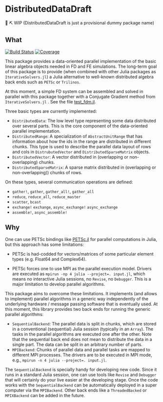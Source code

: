 # DistributedDataDraft

🚧 ⛏️ WIP (DistributedDataDraft is just a provisional dummy package name)

## What

[![Build Status](https://github.com/fverdugo/DistributedDataDraft.jl/workflows/CI/badge.svg)](https://github.com/fverdugo/DistributedDataDraft.jl/actions)
[![Coverage](https://codecov.io/gh/fverdugo/DistributedDataDraft.jl/branch/master/graph/badge.svg)](https://codecov.io/gh/fverdugo/DistributedDataDraft.jl)

This package provides a data-oriented parallel implementation of the basic linear algebra objects needed in FD and FE simulations. The long-term goal of this package is to provide (when combined with other Julia packages as `IterativeSolvers.jl`) a Julia alternative to well-known distributed algebra back ends such as `PETSc` or `Trilinos`.

At this moment, a simple FD system can be assembled and solved in parallel with this package together with a Conjugate Gradient method from `IterativeSolvers.jl` . See the file [test_fdm.jl]( https://github.com/fverdugo/DistributedDataDraft.jl/blob/master/test/test_fdm.jl).

Three basic types are currently implemented:
- `DistributedData`: The low level type representing some data distributed over several parts. This is the core component of the data-oriented parallel implementation.
- `DistributedRange`: A specialization of `AbstractUnitRange` that has information about how the ids in the range are distributed in different chunks. This type is used to describe the parallel data layout of rows and cols in `DistrubutedVector` and `DistributedSparseMatrix` objects.
- `DistributedVector`: A vector distributed in (overlapping or non-overlapping) chunks.
- `DistributedSparseMatrix`: A sparse matrix distributed in (overlapping or non-overlapping)) chunks of rows.

On these types, several communication operations are defined:

- `gather!`, `gather`, `gather_all!`, `gather_all`
- `reduce`, `reduce_all`, `reduce_master`
- `scatter`, `bcast`
- `exchange!` `exchange`, `async_exchange!` `async_exchange`
- `assemble!`, `async_assemble!`

## Why

One can use PETSc bindings like [PETSc.jl](https://github.com/JuliaParallel/PETSc.jl) for parallel computations in Julia, but this approach has some limitations:

- PETSc is had-codded for vectors/matrices of some particular element types (e.g. Float64 and Complex64).

- PETSc forces one to use MPI as the parallel execution model. Drivers are executed as `mpirun -np 4 julia --project=. input.jl`, which means no interactive Julia sessions, no `Revise`, no `Debugger`. This is a major limitation to develop parallel algorithms.

This package aims to overcome these limitations. It implements (and allows to implement) parallel algorithms in a generic way independently of the underlying hardware / message passing software that is eventually used. At this moment, this library provides two back ends for running the generic parallel algorithms:
- `SequentialBackend`: The parallel data is split in chunks, which are stored in a conventional (sequential) Julia session (typically in an `Array`). The tasks in the parallel algorithms are executed one after the other. Note that the sequential back end does not mean to distribute the data in a single part. The data can be split in an arbitrary number of parts. 
- `MPIBackend`: Chunks of parallel data and parallel tasks are mapped to different MPI processes. The drivers are to be executed in MPI mode, e.g., `mpirun -n 4 julia --project=. input.jl`.


The `SequentialBackend` is specially handy for developing new code. Since it runs in a standard Julia session, one can use tools like `Revise` and `Debugger` that will certainly do your live easier at the developing stage. Once the code works with the `SequentialBackend` can be automatically deployed in a super computer via the `MPIBackend`.  Other back ends like a `ThreadedBacked` or `MPIXBackend` can be added in the future.

